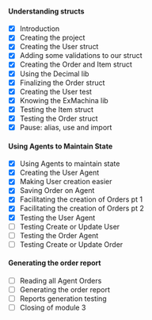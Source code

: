 #### Understanding structs

- [x] Introduction
- [x] Creating the project
- [x] Creating the User struct
- [x] Adding some validations to our struct
- [x] Creating the Order and Item struct
- [x] Using the Decimal lib
- [x] Finalizing the Order struct
- [x] Creating the User test
- [x] Knowing the ExMachina lib
- [x] Testing the Item struct
- [x] Testing the Order struct
- [x] Pause: alias, use and import

#### Using Agents to Maintain State

- [x] Using Agents to maintain state
- [x] Creating the User Agent
- [x] Making User creation easier
- [x] Saving Order on Agent
- [x] Facilitating the creation of Orders pt 1
- [x] Facilitating the creation of Orders pt 2
- [x] Testing the User Agent
- [ ] Testing Create or Update User
- [ ] Testing the Order Agent
- [ ] Testing Create or Update Order

#### Generating the order report

- [ ] Reading all Agent Orders
- [ ] Generating the order report
- [ ] Reports generation testing
- [ ] Closing of module 3